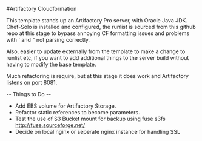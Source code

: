 #Artifactory Cloudformation

This template stands up an Artifactory Pro server, with Oracle Java JDK.
Chef-Solo is installed and configured, the runlist is sourced from this github repo at this stage to bypass annoying CF formatting issues and problems with ' and " not parsing correctly.  

Also, easier to update externally from the template to make a change to runlist etc, if you want to add additional things to the server build without having to modify the base template.

Much refactoring is require, but at this stage it does work and Artifactory listens on port 8081.

-- Things to Do --
- Add EBS volume for Artifactory Storage.
- Refactor static references to become parameters.
- Test the use of S3 Bucket mount for backup using fuse s3fs http://fuse.sourceforge.net/
- Decide on local nginx or seperate nginx instance for handling SSL 


